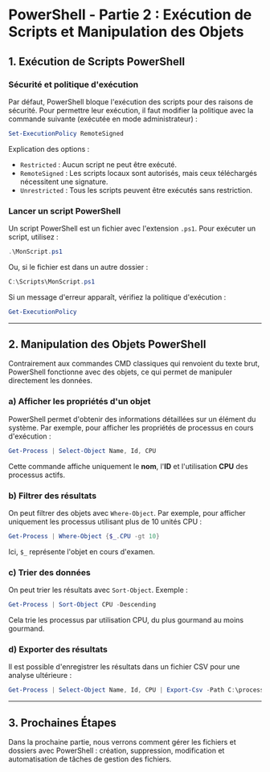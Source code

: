 # PowerShell - Partie 2 : Exécution de Scripts et Manipulation des Objets



## 1. Exécution de Scripts PowerShell
### Sécurité et politique d'exécution
Par défaut, PowerShell bloque l'exécution des scripts pour des raisons de sécurité. Pour permettre leur exécution, il faut modifier la politique avec la commande suivante (exécutée en mode administrateur) :

```powershell
Set-ExecutionPolicy RemoteSigned
```

Explication des options :
- `Restricted` : Aucun script ne peut être exécuté.
- `RemoteSigned` : Les scripts locaux sont autorisés, mais ceux téléchargés nécessitent une signature.
- `Unrestricted` : Tous les scripts peuvent être exécutés sans restriction.

### Lancer un script PowerShell
Un script PowerShell est un fichier avec l'extension `.ps1`. Pour exécuter un script, utilisez :

```powershell
.\MonScript.ps1
```

Ou, si le fichier est dans un autre dossier :

```powershell
C:\Scripts\MonScript.ps1
```

Si un message d'erreur apparaît, vérifiez la politique d'exécution :

```powershell
Get-ExecutionPolicy
```

---

## 2. Manipulation des Objets PowerShell
Contrairement aux commandes CMD classiques qui renvoient du texte brut, PowerShell fonctionne avec des objets, ce qui permet de manipuler directement les données.

### a) Afficher les propriétés d'un objet
PowerShell permet d'obtenir des informations détaillées sur un élément du système. Par exemple, pour afficher les propriétés de processus en cours d'exécution :

```powershell
Get-Process | Select-Object Name, Id, CPU
```

Cette commande affiche uniquement le **nom**, l'**ID** et l'utilisation **CPU** des processus actifs.

### b) Filtrer des résultats
On peut filtrer des objets avec `Where-Object`. Par exemple, pour afficher uniquement les processus utilisant plus de 10 unités CPU :

```powershell
Get-Process | Where-Object {$_.CPU -gt 10}
```

Ici, `$_` représente l'objet en cours d'examen.

### c) Trier des données
On peut trier les résultats avec `Sort-Object`. Exemple :

```powershell
Get-Process | Sort-Object CPU -Descending
```

Cela trie les processus par utilisation CPU, du plus gourmand au moins gourmand.

### d) Exporter des résultats
Il est possible d'enregistrer les résultats dans un fichier CSV pour une analyse ultérieure :

```powershell
Get-Process | Select-Object Name, Id, CPU | Export-Csv -Path C:\processus.csv -NoTypeInformation
```

---

## 3. Prochaines Étapes
Dans la prochaine partie, nous verrons comment gérer les fichiers et dossiers avec PowerShell : création, suppression, modification et automatisation de tâches de gestion des fichiers.
